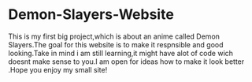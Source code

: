 # Demon-Slayers-Website
This is my first big project,which is about an anime called Demon Slayers.The goal for this website is to make it respnsible and good looking.Take in mind i am still learning,it might have alot of code wich doesnt make sense to you.I am open for ideas how to make it look better .Hope you enjoy my small site!
